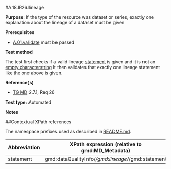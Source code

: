 #A.18.IR26.lineage

**Purpose**: If the type of the resource was dataset or series, exactly one explanation about the lineage of a dataset must be given

**Prerequisites**
* [A.01.validate](A.01.validate.md) must be passed

**Test method**

The test first checks if a valid lineage [statement](#statement) is given and it is not an [empty characterstring](./README.md#emptychar)
It then validates that exactly one lineage statement like the one above is given.

**Reference(s)**	 

* [TG MD](./README.md#ref_TG_MD) 2.7.1, Req 26

**Test type:** Automated

**Notes**

##Contextual XPath references

The namespace prefixes used as described in [README.md](./README.md#namespaces).

Abbreviation                                   |  XPath expression (relative to gmd:MD_Metadata)
-----------------------------------------------| -------------------------------------------------------------------------
<a name="statement"></a> statement  | gmd:dataQualityInfo/*/gmd:lineage/*/gmd:statement
